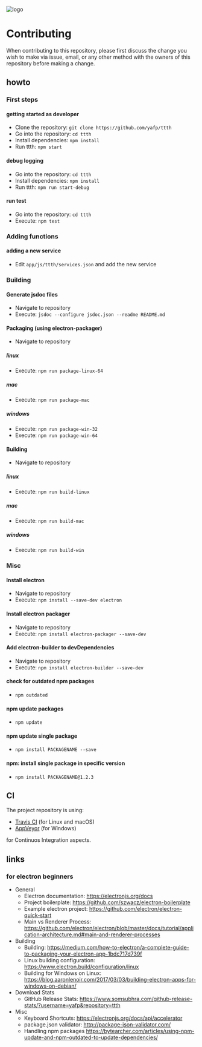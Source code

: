 ![logo](https://raw.githubusercontent.com/yafp/ttth/master/.github/logo/128x128.png)

# Contributing

When contributing to this repository, please first discuss the change you wish to make via issue,
email, or any other method with the owners of this repository before making a change.



## howto

### First steps

#### getting started as developer
* Clone the repository: ```git clone https://github.com/yafp/ttth```
* Go into the repository: ```cd ttth```
* Install dependencies: ```npm install```
* Run ttth: ```npm start```

#### debug logging
* Go into the repository: ```cd ttth```
* Install dependencies: ```npm install```
* Run ttth: ```npm run start-debug```

#### run test
* Go into the repository: ```cd ttth```
* Execute: ```npm test```



### Adding functions

#### adding a new service
* Edit ```app/js/ttth/services.json``` and add the new service


### Building

#### Generate jsdoc files
* Navigate to repository
* Execute: ```jsdoc --configure jsdoc.json --readme README.md```


#### Packaging (using electron-packager)
* Navigate to repository

##### linux
* Execute: ```npm run package-linux-64```

##### mac
* Execute: ```npm run package-mac```

##### windows
* Execute: ```npm run package-win-32```
* Execute: ```npm run package-win-64```


#### Building
* Navigate to repository

##### linux
* Execute: ```npm run build-linux```

##### mac
* Execute: ```npm run build-mac```

##### windows
* Execute: ```npm run build-win```



### Misc
#### Install electron
* Navigate to repository
* Execute: ```npm install --save-dev electron```

#### Install electron packager
* Navigate to repository
* Execute: ```npm install electron-packager --save-dev```

#### Add electron-builder to devDependencies
* Navigate to repository
* Execute: ```npm install electron-builder --save-dev```

#### check for outdated npm packages
* ```npm outdated```

#### npm update packages
* ```npm update```

#### npm update single package
* ```npm install PACKAGENAME --save```

#### npm: install single package in specific version
* ```npm install PACKAGENAME@1.2.3```



## CI
The project repository is using:

* [Travis CI](https://travis-ci.org/) (for Linux and macOS)
* [AppVeyor](https://ci.appveyor.com/project/yafp/ttth) (for Windows)

for Continuos Integration aspects.


## links
### for electron beginners
* General
  * Electron documentation: https://electronjs.org/docs
  * Project boilerplate: https://github.com/szwacz/electron-boilerplate
  * Example electron project: https://github.com/electron/electron-quick-start
  * Main vs Renderer Process: https://github.com/electron/electron/blob/master/docs/tutorial/application-architecture.md#main-and-renderer-processes
* Building
  * Building: https://medium.com/how-to-electron/a-complete-guide-to-packaging-your-electron-app-1bdc717d739f
  * Linux building configuration: https://www.electron.build/configuration/linux
  * Building for Windows on Linux: https://blog.aaronlenoir.com/2017/03/03/building-electron-apps-for-windows-on-debian/
* Download Stats
  * GitHub Release Stats: https://www.somsubhra.com/github-release-stats/?username=yafp&repository=ttth
* Misc
  * Keyboard Shortcuts: https://electronjs.org/docs/api/accelerator
  * package.json validator: http://package-json-validator.com/
  * Handling npm packages https://bytearcher.com/articles/using-npm-update-and-npm-outdated-to-update-dependencies/
